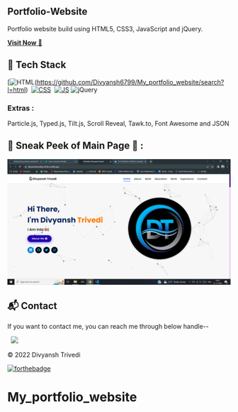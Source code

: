 ## Portfolio-Website
Portfolio website build using HTML5, CSS3, JavaScript and jQuery.

<a href="https://divyanshtrivediportfolio.netlify.app/" target="_blank">**Visit Now** 🚀</a>


## 📌 Tech Stack
[![HTML](https://img.shields.io/badge/html5%20-%23E34F26.svg?&style=for-the-badge&logo=html5&logoColor=white)(https://github.com/Divyansh6799/My_portfolio_website/search?l=html)&nbsp;
[![CSS](https://img.shields.io/badge/css3%20-%231572B6.svg?&style=for-the-badge&logo=css3&logoColor=white)](https://github.com/Divyansh6799/My_portfolio_website/search?l=css)&nbsp;
[![JS](https://img.shields.io/badge/javascript%20-%23323330.svg?&style=for-the-badge&logo=javascript&logoColor=%23F7DF1E)](https://github.com/Divyansh6799/My_portfolio_website/search?l=javascript)
<img alt="jQuery" src="https://img.shields.io/badge/jquery-%230769AD.svg?style=for-the-badge&logo=jquery&logoColor=white"/>

### Extras : 
Particle.js, Typed.js, Tilt.js, Scroll Reveal, Tawk.to, Font Awesome and JSON

## 📌 Sneak Peek of Main Page 🙈 :
![mockup720](https://github.com/Divyansh6799/My_portfolio_website/blob/master/Screenshot%20(30).png)

<h2>📬 Contact</h2>


If you want to contact me, you can reach me through below handle--

&nbsp;&nbsp;<a href="https://www.linkedin.com/in/divyansh-trivedi-1551581bb/"><img src="https://www.felberpr.com/wp-content/uploads/linkedin-logo.png" width="30"></img></a>

© 2022 Divyansh Trivedi


[![forthebadge](https://forthebadge.com/images/badges/built-with-love.svg)](https://forthebadge.com)
# My_portfolio_website
